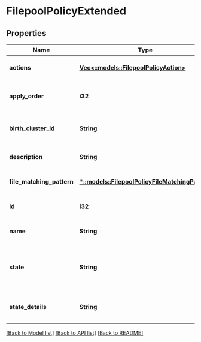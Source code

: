 # FilepoolPolicyExtended

## Properties
Name | Type | Description | Notes
------------ | ------------- | ------------- | -------------
**actions** | [**Vec<::models::FilepoolPolicyAction>**](FilepoolPolicyAction.md) | A list of actions to be taken for matching files | [optional] [default to null]
**apply_order** | **i32** | The order in which this policy should be applied (relative to other policies) | [optional] [default to null]
**birth_cluster_id** | **String** | The guid assigned to the cluster on which the account was created | [optional] [default to null]
**description** | **String** | A description for this policy | [optional] [default to null]
**file_matching_pattern** | [***::models::FilepoolPolicyFileMatchingPattern**](FilepoolPolicyFileMatchingPattern.md) | The file matching rules for this policy | [optional] [default to null]
**id** | **i32** | A unique identifier for this policy | [optional] [default to null]
**name** | **String** | A unique name for this policy | [optional] [default to null]
**state** | **String** | Indicates whether this policy is in a good state (\&quot;OK\&quot;) or disabled (\&quot;disabled\&quot;) | [optional] [default to null]
**state_details** | **String** | Gives further information to describe the state of this policy | [optional] [default to null]

[[Back to Model list]](../README.md#documentation-for-models) [[Back to API list]](../README.md#documentation-for-api-endpoints) [[Back to README]](../README.md)


